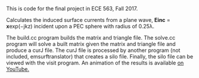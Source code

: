 This is code for the final project in ECE 563, Fall 2017.

Calculates the induced surface currents from
a plane wave, **Einc** = **x**exp(−jkz) incident upon a PEC sphere
with radius of 0.25λ.


The build.cc program builds the matrix and triangle file.
The solve.cc program will solve a built matrix given the matrix
and triangle file and produce a curJ file. The curJ file is
processed by another program (not included, emsurftranslator)
that creates a silo file. Finally, the silo file can be viewed
with the visit program. An animation of the results is available
[on YouTube.](https://www.youtube.com/watch?v=WIDFqDFXxaQ)
